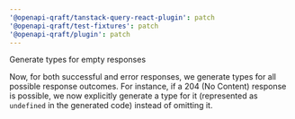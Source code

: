 ```yaml
---
'@openapi-qraft/tanstack-query-react-plugin': patch
'@openapi-qraft/test-fixtures': patch
'@openapi-qraft/plugin': patch
---
```


Generate types for empty responses

Now, for both successful and error responses, we generate types for all possible response outcomes.
For instance, if a 204 (No Content) response is possible, we now explicitly generate a type for it
(represented as `undefined` in the generated code) instead of omitting it.
